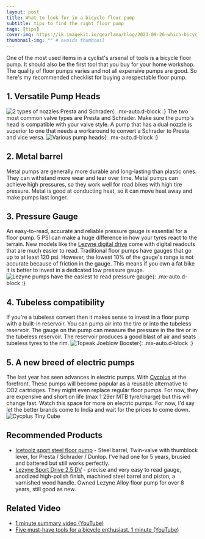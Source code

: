 ```yaml
---
layout: post
title: What to look for in a bicycle floor pump
subtitle: tips to find the right floor pump
tags: [tips]
cover-img: https://ik.imagekit.io/gearlama/blog/2023-09-26-which-bicycle-floor-pump-to-buy_2CeGjdvMO.jpeg?updatedAt=1695701744465
thumbnail-img: "" # avoids thumbnail
---
```


One of the most used items in a cyclist's arsenal of tools is a bicycle floor pump. It should also be the first tool that you buy for your home workshop. The quality of floor pumps varies and not all expensive pumps are good. So here's my recommended checklist for buying a respectable floor pump.

## 1. Versatile Pump Heads
![2 types of nozzles Presta and Schrader](https://ik.imagekit.io/gearlama/blog/2023-09-26-which-bicycle-floor-pump-to-buy_w2_EDeBOL.jpeg?updatedAt=1695700487240){: .mx-auto.d-block :}
The two most common valve types are Presta and Schrader. Make sure the pump's head is compatible with your valve style. A pump that has a dual nozzle is superior to one that needs a workaround to convert a Schrader to Presta and vice versa.
![Various pump heads](https://ik.imagekit.io/gearlama/blog/2023-09-26-which-bicycle-floor-pump-to-buy_0ADNAbfm2.jpeg?updatedAt=1695701055178){: .mx-auto.d-block :}

## 2. Metal barrel
Metal pumps are generally more durable and long-lasting than plastic ones. They can withstand more wear and tear over time. Metal pumps can achieve high pressures, so they work well for road bikes with high tire pressure. Metal is good at conducting heat, so it can move heat away and make pumps last longer. 

## 3. Pressure Gauge
An easy-to-read, accurate and reliable pressure gauge is essential for a floor pump. 5 PSI can make a huge difference in how your tyres react to the terrain. New models like the [Lezyne digital drive](https://gearlama.com/search?q=Lezyne+Macro+Drive+Digital+DV) come with digital readouts that are much easier to read. Traditional floor pumps have gauges that go up to at least 120 psi. However, the lowest 10% of the gauge's range is not accurate because of friction in the gauge. This means if you own a fat bike it is better to invest in a dedicated low pressure gauge.
![Lezyne pumps have the easiest to read pressure gauge](https://ik.imagekit.io/gearlama/blog/2023-09-26-which-bicycle-floor-pump-to-buy_2CeGjdvMO.jpeg?updatedAt=1695701744465){: .mx-auto.d-block :}

## 4. Tubeless compatibility
If you're a tubeless convert then it makes sense to invest in a floor pump with a built-in reservoir. You can pump air into the tire or into the tubeless reservoir. The gauge on the pump can measure the pressure in the tire or in the tubeless reservoir. The reservoir produces a good blast of air and seats tubeless tyres to the rim. 
![Topeak Joeblow Booster](https://ik.imagekit.io/gearlama/blog/2023-09-26-which-bicycle-floor-pump-to-buy_EZKssTX1R.jpeg?updatedAt=1695702469766){: .mx-auto.d-block :}

## 5. A new breed of electric pumps
The last year has seen advances in electric pumps. With [Cycplus](https://www.cycplus.com/products/tiny-pump-cube) at the forefront. These pumps will become popular as a reusable alternative to CO2 cartridges. They might even replace regular floor pumps. For now, they are expensive and short on life (max 1 29er MTB tyre/charge) but this will change fast. Watch this space for more on electric pumps. For now, I'd say let the better brands come to India and wait for the prices to come down.
![Cycplus Tiny Cube](https://ik.imagekit.io/gearlama/blog/2023-09-26-which-bicycle-floor-pump-to-buy_Gz5rIVBi0.webp?updatedAt=1695703424102)

## Recommended Products
- [Icetoolz sport steel floor pump](https://gearlama.com/search?q=Icetoolz+Sport+Steel+Floor+Pump+%28site%3Acyclop.in+OR+site%3Amadoverbiking.com%29) - Steel barrel, Twin-valve with thumblock lever, for Presta / Schrader / Dunlop. I've had one for 5 years, brusied and battered but still works perfectly.
- [Lezyne Sport Drive 2.5 DV](https://gearlama.com/search?q=Lezyne+Sport+Drive) - precise and very easy to read gauge, anodized high-polish finish, machined steel barrel and piston, a varnished wood handle. Owned Lezyne Alloy floor pump for over 8 years, still good as new.

## Related Video
- [1 minute summary video (YouTube)](https://youtube.com/shorts/zwCDnmSFXXo)
- [Five must-have tools for a bicycle enthusiast. 1 minute (YouTube)](https://youtube.com/shorts/tyWZpakRkFQ)  